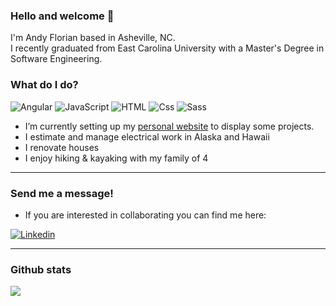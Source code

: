 ### Hello and welcome 👋

I'm Andy Florian based in Asheville, NC.  
I recently graduated from East Carolina University with a Master's Degree in Software Engineering.

### What do I do?

<p>
  <img alt="Angular" src="https://img.shields.io/badge/Angular-DD0031?logo=angular&logoColor=white&style=for-the-badge" />
  <img alt="JavaScript" src="https://img.shields.io/badge/JavaScript-F7DF1E?logo=javascript&logoColor=white&style=for-the-badge" />
  <img alt="HTML" src="https://img.shields.io/badge/HTML-E34F26?logo=html5&logoColor=white&style=for-the-badge" />
  <img alt="Css" src="https://img.shields.io/badge/CSS-1572B6?logo=css3&logoColor=white&style=for-the-badge" />
  <img alt="Sass" src="https://img.shields.io/badge/Sass-CC6699?logo=sass&logoColor=white&style=for-the-badge" />
</p>

- I’m currently setting up my <a href="https://andyhflo.github.io/">personal website</a> to display some projects. 
- I estimate and manage electrical work in Alaska and Hawaii
- I renovate houses
- I enjoy hiking & kayaking with my family of 4 

---

### Send me a message!

- If you are interested in collaborating you can find me here:

<p>
  <a href="https://www.linkedin.com/in/andyhflo/"><img alt="Linkedin" src="https://img.shields.io/badge/linkedin-0077B5?logo=linkedin&logoColor=white&style=for-the-badge" /></a>
</p>

---

### Github stats

<img align="center" src="https://github-readme-stats.vercel.app/api?username=andyhflo&count_private=true&title_color=FD9047&icon_color=FD9047&text_color=0C2233&custom_title=Andy+H+Flo's+GitHub+Stats&show_icons=true" />
